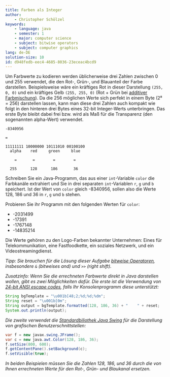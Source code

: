 ```yaml
---
title: Farben als Integer
author:
    - Christopher Schölzel
keywords:
    - language: java
    - semester: 1
    - major: computer science
    - subject: bitwise operators
    - subject: computer graphics
lang: de-DE
solution-size: 10
id: d948fedb-eec4-4685-8036-23eceac4bcd9
---
```


Um Farbwerte zu kodieren werden üblicherweise drei Zahlen zwischen 0 und 255 verwendet, die den Rot-, Grün-, und Blauanteil der Farbe darstellen.
Beispielsweise wäre ein kräftiges Rot in dieser Darstellung `(255, 0, 0)` und ein kräftiges Gelb `(255, 255, 0)` (Rot + Grün bei [additiver Farbmischung](https://de.wikipedia.org/wiki/Additive_Farbmischung)).
Da die 256 möglichen Werte sich perfekt in einem Byte (2⁸ = 256) darstellen lassen, kann man diese drei Zahlen auch kompakt wie folgt in den hinteren drei Bytes eines 32-bit Integer-Werts unterbringen.
Das erste Byte bleibt dabei frei bzw. wird als Maß für die Transparenz (den sogenannten alpha-Wert) verwendet.

```verbatim
-8340956

=

11111111 10000000 10111010 00100100
  alpha    red     green     blue

    =       =        =        =

  255      128      186       36
```

Schreiben Sie ein Java-Programm, das aus einer `int`-Variable `color` die Farbkanäle extrahiert und Sie in drei separaten `int`-Variablen `r`, `g` und `b` speichert.
Ist der Wert von `color` gleich -8340956, sollen also die Werte 128, 186 und 36 in `r`, `g` und `b` stehen.

Probieren Sie ihr Programm mit den folgenden Werten für `color`:

* -2031499
* -17391
* -1767148
* -14835214

Die Werte gehören zu den Logo-Farben bekannter Unternehmen: Eines für Telekommunikation, eine Fastfoodkette, ein soziales Netzwerk, und ein Videostreamingdienst.

*Tipp: Sie brauchen für die Lösung dieser Aufgabe [bitweise Operatoren](https://docs.oracle.com/javase/tutorial/java/nutsandbolts/op3.html), insbesondere `&` (bitweises and) und `>>` (right shift).*

*Zusatzinfo: Wenn Sie die errechneten Farbwerte direkt in Java darstellen wollen, gibt es zwei Möglichkeiten dafür.
Die erste ist die Verwendung von [24-bit ANSI escape codes](https://en.wikipedia.org/wiki/ANSI_escape_code#24-bit), falls Ihr Konsolenprogramm diese unterstützt:*

```java
String bgTemplate = "\u001b[48;2;%d;%d;%dm";
String reset = "\u001b[0m";
String output = bgTemplate.formatted(128, 186, 36) + "    " + reset;
System.out.println(output);
```

*Die zweite verwendet die [Standardbiliothek Java Swing](https://docs.oracle.com/en/java/javase/17/docs/api/java.desktop/javax/swing/package-summary.html) für die Darstellung von grafischen Benutzerschnittstellen:*

```java
var f = new javax.swing.JFrame();
var c = new java.awt.Color(128, 186, 36);
f.setSize(800, 600);
f.getContentPane().setBackground(c);
f.setVisible(true);
```

*In beiden Beispielen müssen Sie die Zahlen 128, 186, und 36 durch die von Ihnen errechneten Werte für den Rot-, Grün- und Blaukanal ersetzen.*
